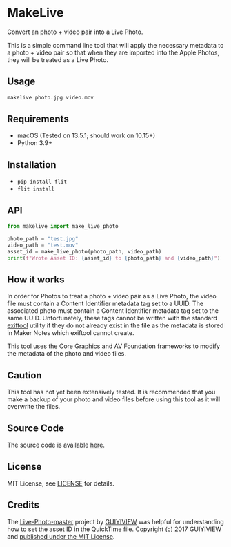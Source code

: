 # MakeLive

Convert an photo + video pair into a Live Photo.

This is a simple command line tool that will apply the necessary metadata to a photo + video pair so that when they are imported into the Apple Photos, they will be treated as a Live Photo.

## Usage

```bash
makelive photo.jpg video.mov
```

## Requirements

* macOS (Tested on 13.5.1; should work on 10.15+)
* Python 3.9+

## Installation

* `pip install flit`
* `flit install`

## API

```python
from makelive import make_live_photo

photo_path = "test.jpg"
video_path = "test.mov"
asset_id = make_live_photo(photo_path, video_path)
print(f"Wrote Asset ID: {asset_id} to {photo_path} and {video_path}")
```

## How it works

In order for Photos to treat a photo + video pair as a Live Photo, the video file must contain a Content Identifier metadata tag set to a UUID. The associated photo must contain a Content Identifier metadata tag set to the same UUID. Unfortunately, these tags cannot be written with the standard [exiftool](https://exiftool.org/) utility if they do not already exist in the file as the metadata is stored in Maker Notes which exiftool cannot create.

This tool uses the Core Graphics and AV Foundation frameworks to modify the metadata of the photo and video files.

## Caution

This tool has not yet been extensively tested. It is recommended that you make a backup of your photo and video files before using this tool as it will overwrite the files.

## Source Code

The source code is available [here](https://github.com/RhetTbull/makelive).

## License

MIT License, see [LICENSE](LICENSE) for details.

## Credits

The [Live-Photo-master](https://github.com/GUIYIVIEW/LivePhoto-master) project by [GUIYIVIEW](https://github.com/GUIYIVIEW) was helpful for understanding how to set the asset ID in the QuickTime file. Copyright (c) 2017 GUIYIVIEW and [published under the MIT License](https://github.com/GUIYIVIEW/LivePhoto-master/blob/master/LICENSE).

